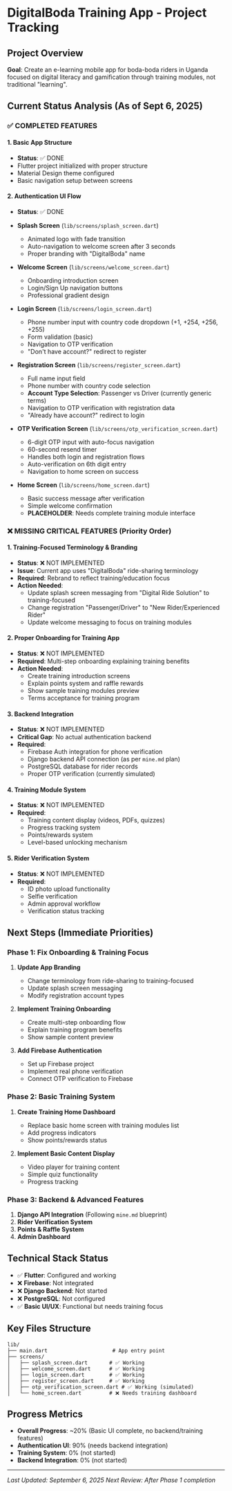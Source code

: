 # DigitalBoda Training App - Project Tracking

## Project Overview
**Goal**: Create an e-learning mobile app for boda-boda riders in Uganda focused on digital literacy and gamification through training modules, not traditional "learning".

## Current Status Analysis (As of Sept 6, 2025)

### ✅ COMPLETED FEATURES

#### 1. Basic App Structure
- **Status**: ✅ DONE
- Flutter project initialized with proper structure
- Material Design theme configured
- Basic navigation setup between screens

#### 2. Authentication UI Flow
- **Status**: ✅ DONE  
- **Splash Screen** (`lib/screens/splash_screen.dart`)
  - Animated logo with fade transition
  - Auto-navigation to welcome screen after 3 seconds
  - Proper branding with "DigitalBoda" name

- **Welcome Screen** (`lib/screens/welcome_screen.dart`)  
  - Onboarding introduction screen
  - Login/Sign Up navigation buttons
  - Professional gradient design

- **Login Screen** (`lib/screens/login_screen.dart`)
  - Phone number input with country code dropdown (+1, +254, +256, +255)
  - Form validation (basic)
  - Navigation to OTP verification
  - "Don't have account?" redirect to register

- **Registration Screen** (`lib/screens/register_screen.dart`)
  - Full name input field
  - Phone number with country code selection  
  - **Account Type Selection**: Passenger vs Driver (currently generic terms)
  - Navigation to OTP verification with registration data
  - "Already have account?" redirect to login

- **OTP Verification Screen** (`lib/screens/otp_verification_screen.dart`)
  - 6-digit OTP input with auto-focus navigation
  - 60-second resend timer
  - Handles both login and registration flows
  - Auto-verification on 6th digit entry
  - Navigation to home screen on success

- **Home Screen** (`lib/screens/home_screen.dart`)
  - Basic success message after verification
  - Simple welcome confirmation
  - **PLACEHOLDER**: Needs complete training module interface

### ❌ MISSING CRITICAL FEATURES (Priority Order)

#### 1. Training-Focused Terminology & Branding
- **Status**: ❌ NOT IMPLEMENTED
- **Issue**: Current app uses "DigitalBoda" ride-sharing terminology
- **Required**: Rebrand to reflect training/education focus
- **Action Needed**: 
  - Update splash screen messaging from "Digital Ride Solution" to training-focused
  - Change registration "Passenger/Driver" to "New Rider/Experienced Rider" 
  - Update welcome messaging to focus on training modules

#### 2. Proper Onboarding for Training App
- **Status**: ❌ NOT IMPLEMENTED  
- **Required**: Multi-step onboarding explaining training benefits
- **Action Needed**:
  - Create training introduction screens
  - Explain points system and raffle rewards
  - Show sample training modules preview
  - Terms acceptance for training program

#### 3. Backend Integration
- **Status**: ❌ NOT IMPLEMENTED
- **Critical Gap**: No actual authentication backend
- **Required**: 
  - Firebase Auth integration for phone verification
  - Django backend API connection (as per `mine.md` plan)
  - PostgreSQL database for rider records
  - Proper OTP verification (currently simulated)

#### 4. Training Module System
- **Status**: ❌ NOT IMPLEMENTED
- **Required**:
  - Training content display (videos, PDFs, quizzes)
  - Progress tracking system
  - Points/rewards system
  - Level-based unlocking mechanism

#### 5. Rider Verification System
- **Status**: ❌ NOT IMPLEMENTED
- **Required**: 
  - ID photo upload functionality
  - Selfie verification
  - Admin approval workflow
  - Verification status tracking

## Next Steps (Immediate Priorities)

### Phase 1: Fix Onboarding & Training Focus
1. **Update App Branding** 
   - Change terminology from ride-sharing to training-focused
   - Update splash screen messaging
   - Modify registration account types

2. **Implement Training Onboarding**
   - Create multi-step onboarding flow
   - Explain training program benefits
   - Show sample content preview

3. **Add Firebase Authentication**
   - Set up Firebase project
   - Implement real phone verification
   - Connect OTP verification to Firebase

### Phase 2: Basic Training System
1. **Create Training Home Dashboard**
   - Replace basic home screen with training modules list
   - Add progress indicators
   - Show points/rewards status

2. **Implement Basic Content Display**
   - Video player for training content
   - Simple quiz functionality
   - Progress tracking

### Phase 3: Backend & Advanced Features
1. **Django API Integration** (Following `mine.md` blueprint)
2. **Rider Verification System**
3. **Points & Raffle System**
4. **Admin Dashboard**

## Technical Stack Status
- ✅ **Flutter**: Configured and working
- ❌ **Firebase**: Not integrated  
- ❌ **Django Backend**: Not started
- ❌ **PostgreSQL**: Not configured
- ✅ **Basic UI/UX**: Functional but needs training focus

## Key Files Structure
```
lib/
├── main.dart                     # App entry point
├── screens/
│   ├── splash_screen.dart       # ✅ Working
│   ├── welcome_screen.dart      # ✅ Working  
│   ├── login_screen.dart        # ✅ Working
│   ├── register_screen.dart     # ✅ Working
│   ├── otp_verification_screen.dart # ✅ Working (simulated)
│   └── home_screen.dart         # ❌ Needs training dashboard
```

## Progress Metrics
- **Overall Progress**: ~20% (Basic UI complete, no backend/training features)
- **Authentication UI**: 90% (needs backend integration)
- **Training System**: 0% (not started)
- **Backend Integration**: 0% (not started)

---
*Last Updated: September 6, 2025*
*Next Review: After Phase 1 completion*
